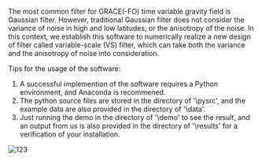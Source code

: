 The most common filter for GRACE(-FO) time variable gravity field is Gaussian filter.
However, traditional Gaussian filter does not consider the variance of noise in high and low latitudes,
or the anisotropy of the noise.
In this context, we establish this software to numerically realize a new design of filter called variable-scale (VS)
filter,
which can take both the variance and the anisotropy of noise into consideration.

Tips for the usage of the software:

1. A successful implemention of the software requires a Python environment, and Anaconda is recommened.
2. The python source files are stored in the directory of '\pysrc', and the example data are also provided in the
   directory of '\data'.
3. Just running the demo in the directory of '\demo' to see the result, and an output from us is also provided in the
   directory of '\results' for a verification of your installation.

![123]('https://raw.githubusercontent.com/NCSGgroup/VariableScaleFilter/main/img/plot_vs_filter/demo_pic.pdf')